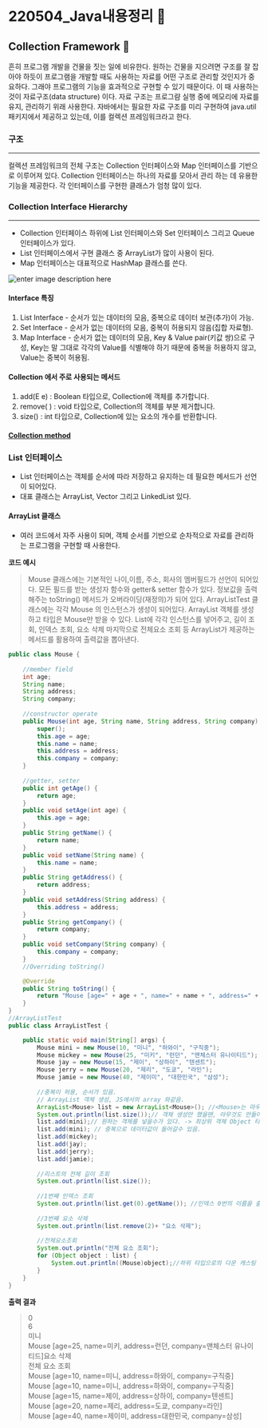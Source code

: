 ﻿# 220504_Java내용정리 :memo:

## Collection Framework :construction_worker:
흔히 프로그램 개발을 건물을 짓는 일에 비유한다. 원하는 건물을 지으려면 구조를 잘 잡아야 하듯이 프로그램을 개발할 때도 사용하는 자료를 어떤 구조로 관리할 것인지가 중요하다. 그래야 프로그램의 기능을 효과적으로 구현할 수 있기 때문이다. 이 때 사용하는 것이 자료구조(data structure) 이다. 자료 구조는 프로그럄 실행 중에 메모리에 자료를 유지, 관리하기 위래 사용한다. 자바에서는 필요한 자료 구조를 미리 구현하여 java.util 패키지에서 제공하고 있는데, 이를 컬렉션 프레임워크라고 한다. 

### 구조
---
컬렉션 프레임워크의 전체 구조는 Collection 인터페이스와 Map 인터페이스를 기반으로 이루어져 있다. Collection 인터페이스는 하나의 자료를 모아서 관리 하는 데 유용한 기능을 제공한다. 각 인터페이스를 구현한 클래스가 엄청 많이 있다.

### Collection Interface Hierarchy
----
* Collection 인터페이스 하위에 List 인터페이스와 Set 인터페이스 그리고 Queue 인터페이스가 있다.
* List 인터페이스에서 구현 클래스 중 ArrayList가 많이 사용이 된다.
* Map 인터페이스는 대표적으로 HashMap 클래스를 쓴다.    

![enter image description here](https://blog.kakaocdn.net/dn/mjVFA/btqZBcPCt5e/iwtcUaOcIBEQiCRXIvqEjK/img.jpg)

#### Interface  특징

1.  List Interface - 순서가 있는 데이터의 모음, 중복으로 데이터 보관(추가)이 가능.
2.  Set Interface - 순서가 없는 데이터의 모음, 중복이 허용되지 않음(집합 자료형).
3.  Map Interface - 순서가 없는 데이터의 모음, Key & Value pair(키값 쌍)으로 구성, Key는 말 그대로 각각의 Value를 식별해야 하기 때문에 중복을 허용하지 않고, Value는 중복이 허용됨.

#### Collection 에서 주로 사용되는 메서드
1. add(E e) : Boolean 타입으로, Collection에 객체를 추가합니다.
2. remove( ) : void 타입으로, Collection의 객체를 부분 제거합니다.
3.  size()  : int 타입으로,  Collection에 있는 요소의 개수를 반환합니다.  
   
   
#### [Collection method](https://docs.oracle.com/en/java/javase/11/docs/api/java.base/java/util/Collection.html#method.summary)

###  List 인터페이스

* List 인터페이스는 객체를 순서에 따라 저장하고 유지하는 데 필요한 메서드가 선언이 되어있다.
*  대표 클래스는 ArrayList, Vector 그리고 LinkedList 있다.

#### ArrayList 클래스
* 여러 코드에서 자주 사용이 되며, 객체 순서를 기반으로 순차적으로 자료를 관리하는 프로그램을 구현할 때 사용한다.

**코드 예시**   

> Mouse 클래스에는 기본적인 나이,이름, 주소, 회사의 멤버필드가 선언이 되어있다.
> 모든 필드를 받는 생성자 함수와 getter& setter 함수가 있다.
> 정보값을 출력해주는 toString() 메서드가 오버라이딩(재정의)가 되어 있다.
> ArrayListTest 클래스에는 각각 Mouse 의 인스턴스가 생성이 되어있다.
> ArrayList 객체를 생성하고 타입은 Mouse만 받을 수 있다.
> List에 각각 인스턴스를 넣어주고, 길이 조회, 인덱스 조회, 요소 삭제 마지막으로 전체요소 조회 등 ArrayList가 제공하는 메서드를 활용하여 출력값을 뽑아낸다.

```java
public class Mouse {
	
	//member field
	int age;
	String name;
	String address;
	String company;
	
	//constructor operate
	public Mouse(int age, String name, String address, String company) {
		super();
		this.age = age;
		this.name = name;
		this.address = address;
		this.company = company;
	}
	
	//getter, setter
	public int getAge() {
		return age;
	}
	public void setAge(int age) {
		this.age = age;
	}
	public String getName() {
		return name;
	}
	public void setName(String name) {
		this.name = name;
	}
	public String getAddress() {
		return address;
	}
	public void setAddress(String address) {
		this.address = address;
	}
	public String getCompany() {
		return company;
	}
	public void setCompany(String company) {
		this.company = company;
	}
	//Overriding toString()

	@Override
	public String toString() {
		return "Mouse [age=" + age + ", name=" + name + ", address=" + address + ", company=" + company + "]";
	}
}
//ArrayListTest
public class ArrayListTest {

	public static void main(String[] args) {
		Mouse mini = new Mouse(10, "미니", "하와이", "구직중");
		Mouse mickey = new Mouse(25, "미키", "런던", "맨체스터 유나이티드");
		Mouse jay = new Mouse(15, "제이", "상하이", "텐센트");
		Mouse jerry = new Mouse(20, "제리", "도쿄", "라인");
		Mouse jamie = new Mouse(40, "제이미", "대한민국", "삼성");
		
		//중복이 허용, 순서가 있음.
		// ArrayList 객체 생성, JS에서의 array 와같음.
		ArrayList<Mouse> list = new ArrayList<Mouse>(); //<Mouse>는 마우스 인스턴스만 받을 수 있다는 뜻이다. 다른 타입이 못들어오게 막는다 -> generic
		System.out.println(list.size());// 객체 생성만 했을땐, 아무것도 안들어가 있다.
		list.add(mini);// 원하는 객체를 넣을수가 있다. -> 최상위 객체 Object 타입으로 되어있기 때문에 어느 종류의 인스턴스를 받을 수 있다. ->다형성의 성격반영 cf.제네릭으로 사용가능 타입은 정함.
		list.add(mini); // 중복으로 데이터값이 들어갈수 있음.
		list.add(mickey);
		list.add(jay);
		list.add(jerry);
		list.add(jamie);
		
		//리스트의 전체 길이 조회
		System.out.println(list.size());
		
		//1번째 인덱스 조회
		System.out.println(list.get(0).getName()); //인덱스 0번의 이름을 출력.
			
		//3번째 요소 삭제
		System.out.println(list.remove(2)+ "요소 삭제");
		
		//전체요소조회
		System.out.println("전체 요소 조회");
		for (Object object : list) {
			System.out.println((Mouse)object);//하위 타입으로의 다운 캐스팅
		}
	}
}
```
**출력 결과**
>0   
6   
미니   
Mouse [age=25, name=미키, address=런던, company=맨체스터 유나이티드]요소 삭제   
전체 요소 조회   
Mouse [age=10, name=미니, address=하와이, company=구직중]   
Mouse [age=10, name=미니, address=하와이, company=구직중]   
Mouse [age=15, name=제이, address=상하이, company=텐센트]   
Mouse [age=20, name=제리, address=도쿄, company=라인]   
Mouse [age=40, name=제이미, address=대한민국, company=삼성]   




